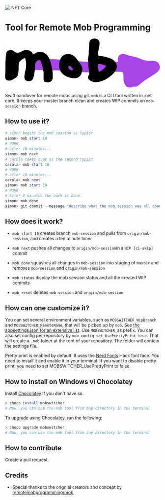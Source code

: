 ![.NET Core](https://github.com/enorfelt/MobSwitcher/workflows/.NET%20Core/badge.svg?branch=master)
# Tool for Remote Mob Programming

![mob Logo](logo.svg)

Swift handover for remote mobs using git.
`mob` is a CLI tool written in .net core.
It keeps your master branch clean and creates WIP commits on `mob-session` branch.

## How to use it?

```powershell
# simon begins the mob session as typist
simon> mob start 10
# WORK
# after 10 minutes...
simon> mob next
# carola takes over as the second typist
carola> mob start 10
# WORK
# after 10 minutes...
carola> mob next
simon> mob start 10
# WORK
# After 6 minutes the work is done.
simon> mob done
simon> git commit --message "describe what the mob session was all about"
```

## How does it work?

- `mob start 10` creates branch `mob-session` and pulls from `origin/mob-session`, and creates a ten minute timer
- `mob next` pushes all changes to `origin/mob-session`in a `WIP [ci-skip]` commit
- `mob done` squashes all changes in `mob-session` into staging of `master` and removes `mob-session` and `origin/mob-session`

- `mob status` display the mob session status and all the created WIP commits
- `mob reset` deletes `mob-session` and `origin/mob-session`

## How can one customize it?
You can set several environment variables, such as `MOBSWITCHER_WipBranch` and `MOBSWITCHER_RemoteName`, that will be picked up by `mob`. See [the appsettings.json for an extensive list](https://github.com/enorfelt/MobSwitcher/blob/master/src/MobSwitcher.Cli/appsettings.json). Use `MOBSWITCHER_`as prefix.
You can also set config per repository by `mob config set UsePrettyPrint true`. That will create a `.mob` folder at the root of your repository. The folder will contain the settings file.

Pretty print is enabled by default. It uses the [Nerd Fonts](https://github.com/ryanoasis/nerd-fonts) Hack font face. You need to install it and enable it in your terminal.
If you want to disable pretty print, you need to set MOBSWITCHER_UsePrettyPrint to false.

## How to install on Windows vi Chocolatey

Install [Chocolatey](https://chocolatey.org/) if you don't have so.

```bash
> choco install mobswitcher
# Now, you can use the mob tool from any directory in the terminal
```

To upgrade using Chocolatey, run the following:

```bash
> choco upgrade mobswitcher
# Now, you can use the mob tool from any directory in the terminal
```

## How to contribute

Create a pull request.

## Credits

- Special thanks to the orignial creators and concept by [remotemobprogramming/mob](https://github.com/remotemobprogramming/mob)
